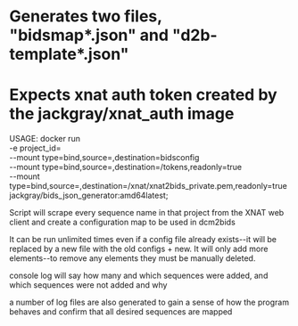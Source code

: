 # Generates two files, "bidsmap*<project ID>.json" and "d2b-template*<project ID>.json"

# Expects xnat auth token created by the jackgray/xnat_auth image

USAGE:
docker run \
-e project_id=<project ID> \
--mount type=bind,source=<project directory>,destination=bidsconfig \
--mount type=bind,source=<xnat auth token path>,destination=/tokens,readonly=true \
--mount type=bind,source=<private key path>,destination=/xnat/xnat2bids_private.pem,readonly=true \
jackgray/bids_json_generator:amd64latest;

Script will scrape every sequence name in that project from the XNAT web client and create a configuration map to be used in dcm2bids

It can be run unlimited times even if a config file already exists--it will be replaced by a new file with the old configs + new. It will only add more elements--to remove any elements they must be manually deleted.

console log will say how many and which sequences were added, and which sequences were not added and why

a number of log files are also generated to gain a sense of how the program behaves and confirm that all desired sequences are mapped

